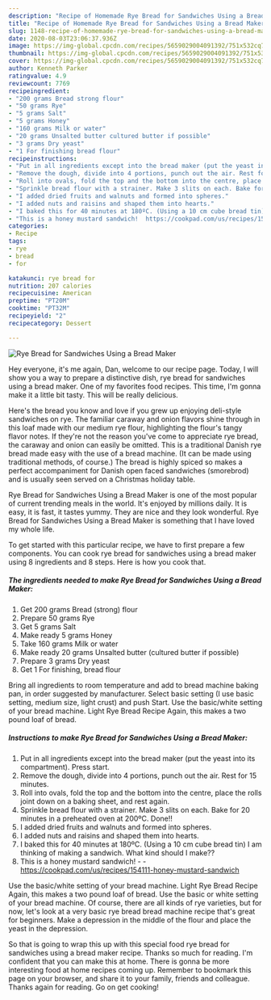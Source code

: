 ```yaml
---
description: "Recipe of Homemade Rye Bread for Sandwiches Using a Bread Maker"
title: "Recipe of Homemade Rye Bread for Sandwiches Using a Bread Maker"
slug: 1148-recipe-of-homemade-rye-bread-for-sandwiches-using-a-bread-maker
date: 2020-08-03T23:06:37.936Z
image: https://img-global.cpcdn.com/recipes/5659029004091392/751x532cq70/rye-bread-for-sandwiches-using-a-bread-maker-recipe-main-photo.jpg
thumbnail: https://img-global.cpcdn.com/recipes/5659029004091392/751x532cq70/rye-bread-for-sandwiches-using-a-bread-maker-recipe-main-photo.jpg
cover: https://img-global.cpcdn.com/recipes/5659029004091392/751x532cq70/rye-bread-for-sandwiches-using-a-bread-maker-recipe-main-photo.jpg
author: Kenneth Parker
ratingvalue: 4.9
reviewcount: 7769
recipeingredient:
- "200 grams Bread strong flour"
- "50 grams Rye"
- "5 grams Salt"
- "5 grams Honey"
- "160 grams Milk or water"
- "20 grams Unsalted butter cultured butter if possible"
- "3 grams Dry yeast"
- "1 For finishing bread flour"
recipeinstructions:
- "Put in all ingredients except into the bread maker (put the yeast into its compartment). Press start."
- "Remove the dough, divide into 4 portions, punch out the air. Rest for 15 minutes."
- "Roll into ovals, fold the top and the bottom into the centre, place the rolls joint down on a baking sheet, and rest again."
- "Sprinkle bread flour with a strainer. Make 3 slits on each. Bake for 20 minutes in a preheated oven at 200ºC. Done!!"
- "I added dried fruits and walnuts and formed into spheres."
- "I added nuts and raisins and shaped them into hearts."
- "I baked this for 40 minutes at 180ºC. (Using a 10 cm cube bread tin) I am thinking of making a sandwich. What kind should I make??"
- "This is a honey mustard sandwich!  https://cookpad.com/us/recipes/154111-honey-mustard-sandwich"
categories:
- Recipe
tags:
- rye
- bread
- for

katakunci: rye bread for 
nutrition: 207 calories
recipecuisine: American
preptime: "PT20M"
cooktime: "PT32M"
recipeyield: "2"
recipecategory: Dessert

---
```



![Rye Bread for Sandwiches Using a Bread Maker](https://img-global.cpcdn.com/recipes/5659029004091392/751x532cq70/rye-bread-for-sandwiches-using-a-bread-maker-recipe-main-photo.jpg)

Hey everyone, it's me again, Dan, welcome to our recipe page. Today, I will show you a way to prepare a distinctive dish, rye bread for sandwiches using a bread maker. One of my favorites food recipes. This time, I'm gonna make it a little bit tasty. This will be really delicious.

Here&#39;s the bread you know and love if you grew up enjoying deli-style sandwiches on rye. The familiar caraway and onion flavors shine through in this loaf made with our medium rye flour, highlighting the flour&#39;s tangy flavor notes. If they&#39;re not the reason you&#39;ve come to appreciate rye bread, the caraway and onion can easily be omitted. This is a traditional Danish rye bread made easy with the use of a bread machine. (It can be made using traditional methods, of course.) The bread is highly spiced so makes a perfect accompaniment for Danish open faced sandwiches (smorebrod) and is usually seen served on a Christmas holiday table.

Rye Bread for Sandwiches Using a Bread Maker is one of the most popular of current trending meals in the world. It's enjoyed by millions daily. It is easy, it is fast, it tastes yummy. They are nice and they look wonderful. Rye Bread for Sandwiches Using a Bread Maker is something that I have loved my whole life.


To get started with this particular recipe, we have to first prepare a few components. You can cook rye bread for sandwiches using a bread maker using 8 ingredients and 8 steps. Here is how you cook that.

<!--inarticleads1-->

##### The ingredients needed to make Rye Bread for Sandwiches Using a Bread Maker:

1. Get 200 grams Bread (strong) flour
1. Prepare 50 grams Rye
1. Get 5 grams Salt
1. Make ready 5 grams Honey
1. Take 160 grams Milk or water
1. Make ready 20 grams Unsalted butter (cultured butter if possible)
1. Prepare 3 grams Dry yeast
1. Get 1 For finishing, bread flour


Bring all ingredients to room temperature and add to bread machine baking pan, in order suggested by manufacturer. Select basic setting (I use basic setting, medium size, light crust) and push Start. Use the basic/white setting of your bread machine. Light Rye Bread Recipe Again, this makes a two pound loaf of bread. 

<!--inarticleads2-->

##### Instructions to make Rye Bread for Sandwiches Using a Bread Maker:

1. Put in all ingredients except into the bread maker (put the yeast into its compartment). Press start.
1. Remove the dough, divide into 4 portions, punch out the air. Rest for 15 minutes.
1. Roll into ovals, fold the top and the bottom into the centre, place the rolls joint down on a baking sheet, and rest again.
1. Sprinkle bread flour with a strainer. Make 3 slits on each. Bake for 20 minutes in a preheated oven at 200ºC. Done!!
1. I added dried fruits and walnuts and formed into spheres.
1. I added nuts and raisins and shaped them into hearts.
1. I baked this for 40 minutes at 180ºC. (Using a 10 cm cube bread tin) I am thinking of making a sandwich. What kind should I make??
1. This is a honey mustard sandwich! -  - https://cookpad.com/us/recipes/154111-honey-mustard-sandwich


Use the basic/white setting of your bread machine. Light Rye Bread Recipe Again, this makes a two pound loaf of bread. Use the basic or white setting of your bread machine. Of course, there are all kinds of rye varieties, but for now, let&#39;s look at a very basic rye bread bread machine recipe that&#39;s great for beginners. Make a depression in the middle of the flour and place the yeast in the depression. 

So that is going to wrap this up with this special food rye bread for sandwiches using a bread maker recipe. Thanks so much for reading. I'm confident that you can make this at home. There is gonna be more interesting food at home recipes coming up. Remember to bookmark this page on your browser, and share it to your family, friends and colleague. Thanks again for reading. Go on get cooking!
